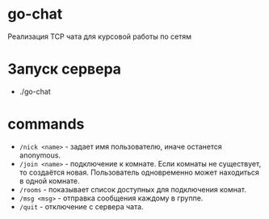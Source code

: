 # go-chat
Реализация TCP чата для курсовой работы по сетям

# Запуск сервера
- ./go-chat

# commands

- `/nick <name>` - задает имя пользователю, иначе останется anonymous.
- `/join <name>` - подключение к комнате. Если комнаты не существует, то создаётся новая. Пользователь одновременно может находиться в одной комнате.
- `/rooms` - показывает список доступных для подключения комнат.
- `/msg <msg>` - отправка сообщения каждому в группе.
- `/quit` - отключение с сервера чата.
